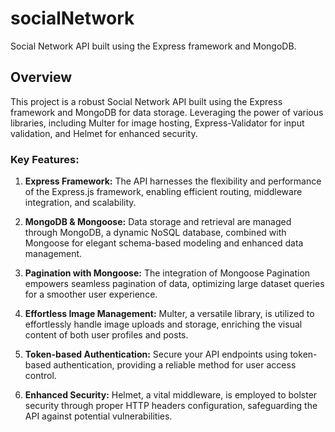 # socialNetwork
Social Network API built using the Express framework and MongoDB.

## Overview

This project is a robust Social Network API built using the Express framework and MongoDB for data storage. Leveraging the power of various libraries, including Multer for image hosting, Express-Validator for input validation, and Helmet for enhanced security.

### Key Features:

1. **Express Framework:** The API harnesses the flexibility and performance of the Express.js framework, enabling efficient routing, middleware integration, and scalability.

2. **MongoDB & Mongoose:** Data storage and retrieval are managed through MongoDB, a dynamic NoSQL database, combined with Mongoose for elegant schema-based modeling and enhanced data management.

3. **Pagination with Mongoose:** The integration of Mongoose Pagination empowers seamless pagination of data, optimizing large dataset queries for a smoother user experience.

4. **Effortless Image Management:** Multer, a versatile library, is utilized to effortlessly handle image uploads and storage, enriching the visual content of both user profiles and posts.

5. **Token-based Authentication:** Secure your API endpoints using token-based authentication, providing a reliable method for user access control.

6. **Enhanced Security:** Helmet, a vital middleware, is employed to bolster security through proper HTTP headers configuration, safeguarding the API against potential vulnerabilities.
